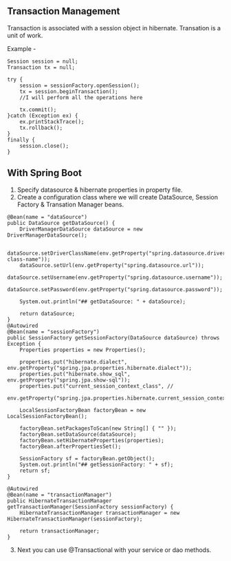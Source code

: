 ## Transaction Management

Transaction is associated with a session object in hibernate. Transation is a unit of work.

Example - 

```
Session session = null;  
Transaction tx = null;  
  
try {  
	session = sessionFactory.openSession();  
	tx = session.beginTransaction();  
	//I will perform all the operations here  
	  
	tx.commit();    
}catch (Exception ex) {  
	ex.printStackTrace();  
	tx.rollback();  
}  
finally {
	session.close();
}  
```

## With Spring Boot

1. Specify datasource & hibernate properties in property file.
2. Create a configuration class where we will create DataSource, Session Factory & Transation Manager beans.
```
@Bean(name = "dataSource")
public DataSource getDataSource() {
	DriverManagerDataSource dataSource = new DriverManagerDataSource();
	 
	dataSource.setDriverClassName(env.getProperty("spring.datasource.driver-class-name"));
	dataSource.setUrl(env.getProperty("spring.datasource.url"));
	dataSource.setUsername(env.getProperty("spring.datasource.username"));
	dataSource.setPassword(env.getProperty("spring.datasource.password"));

	System.out.println("## getDataSource: " + dataSource);

	return dataSource;
}
@Autowired
@Bean(name = "sessionFactory")
public SessionFactory getSessionFactory(DataSource dataSource) throws Exception {
	Properties properties = new Properties();
	
	properties.put("hibernate.dialect", env.getProperty("spring.jpa.properties.hibernate.dialect"));
	properties.put("hibernate.show_sql", env.getProperty("spring.jpa.show-sql"));
	properties.put("current_session_context_class", //
			env.getProperty("spring.jpa.properties.hibernate.current_session_context_class"));

	LocalSessionFactoryBean factoryBean = new LocalSessionFactoryBean();

	factoryBean.setPackagesToScan(new String[] { "" });
	factoryBean.setDataSource(dataSource);
	factoryBean.setHibernateProperties(properties);
	factoryBean.afterPropertiesSet();

	SessionFactory sf = factoryBean.getObject();
	System.out.println("## getSessionFactory: " + sf);
	return sf;
}
 
@Autowired
@Bean(name = "transactionManager")
public HibernateTransactionManager getTransactionManager(SessionFactory sessionFactory) {
	HibernateTransactionManager transactionManager = new HibernateTransactionManager(sessionFactory);

	return transactionManager;
}
```
3. Next you can use @Transactional with your service or dao methods.
